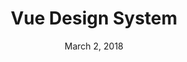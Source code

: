 ---
layout: post
date: March 2, 2018
title: Vue Design System
link: https://vueds.com/
image: images/tools/vue.jpg
description: Vue Design System provides you and your team a set of organized tools, patterns & practices. It works as the foundation for your application development.
tags:
- documentation
- development
---